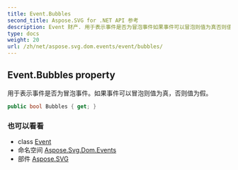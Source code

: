 ```yaml
---
title: Event.Bubbles
second_title: Aspose.SVG for .NET API 参考
description: Event 财产. 用于表示事件是否为冒泡事件如果事件可以冒泡则值为真否则值为假
type: docs
weight: 20
url: /zh/net/aspose.svg.dom.events/event/bubbles/
---
```

## Event.Bubbles property

用于表示事件是否为冒泡事件。如果事件可以冒泡则值为真，否则值为假。

```csharp
public bool Bubbles { get; }
```

### 也可以看看

* class [Event](../)
* 命名空间 [Aspose.Svg.Dom.Events](../../event/)
* 部件 [Aspose.SVG](../../../)


